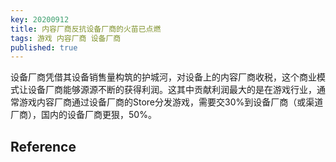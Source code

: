 ```yaml
---
key: 20200912
title: 内容厂商反抗设备厂商的火苗已点燃
tags: 游戏 内容厂商 设备厂商
published: true
---
```


设备厂商凭借其设备销售量构筑的护城河，对设备上的内容厂商收税，这个商业模式让设备厂商能够源源不断的获得利润。这其中贡献利润最大的是在游戏行业，通常游戏内容厂商通过设备厂商的Store分发游戏，需要交30%到设备厂商（或渠道厂商），国内的设备厂商更狠，50%。

## Reference
